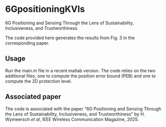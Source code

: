 # 6GpositioningKVIs
6G Positioning and Sensing Through the Lens of Sustainability, Inclusiveness, and Trustworthiness

The code provided here generates the results from Fig. 3 in the corresponding paper. 

## Usage
Run the main.m file in a recent matlab version. The code relies on the two additional files, one to compute the position error bound (PEB) and one to compute the 2D protection level. 

## Associated paper
The code is associated with the paper "6G Positioning and Sensing Through the Lens of Sustainability, Inclusiveness, and Trustworthiness" by H. Wymeersch *et al*, IEEE Wireless Communication Magazine, 2025. 
